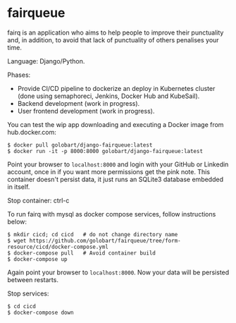 # fairqueue

fairq is an application who aims to help people to improve their punctuality and, 
in addition, to avoid that lack of punctuality of others penalises your time.

Language: Django/Python.

Phases:
- Provide CI/CD pipeline to dockerize an deploy in Kubernetes cluster (done using semaphoreci, Jenkins, Docker Hub and KubeSail).
- Backend development (work in progress).
- User frontend development (work in progress).

You can test the wip app downloading and executing a Docker image from hub.docker.com:
```
$ docker pull golobart/django-fairqueue:latest
$ docker run -it -p 8000:8000 golobart/django-fairqueue:latest
```
Point your browser to `localhost:8000` and login with your GitHub or Linkedin account, 
once in if you want more permissions get the pink note.
This container doesn't persist data, it just runs an SQLite3 database embedded in itself.

Stop container: ctrl-c

To run fairq with mysql as docker compose services, follow instructions below:
```
$ mkdir cicd; cd cicd   # do not change directory name
$ wget https://github.com/golobart/fairqueue/tree/form-resource/cicd/docker-compose.yml
$ docker-compose pull   # Avoid container build
$ docker-compose up
```
Again point your browser to `localhost:8000`. Now your data will be persisted between restarts.

Stop services:
```
$ cd cicd
$ docker-compose down
```